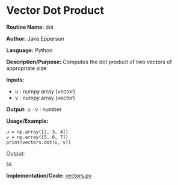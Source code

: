 # Vector Dot Product

**Routine Name:** dot

**Author:** Jake Epperson

**Language:** Python

**Description/Purpose:** Computes the dot product of two vectors of appropriate size

**Inputs:**

- u : numpy array (vector)
- v : numpy array (vector)

**Output:** u $\cdot$ v : number

**Usage/Example:**
 
    u = np.array([2, 3, 4])
    v = np.array([5, 6, 7])
    print(vectors.dot(u, v))

Output:

    56

**Implementation/Code:** [vectors.py](../../../src/linear_algebra/vectors.py)